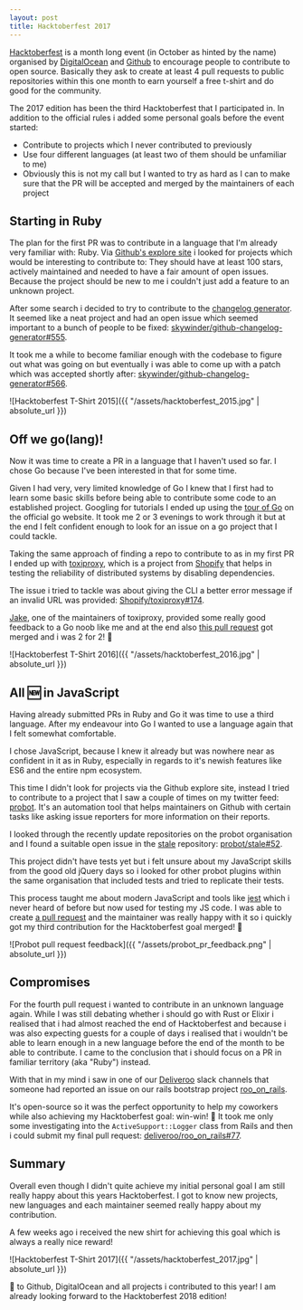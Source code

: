 ```yaml
---
layout: post
title: Hacktoberfest 2017
---
```

[Hacktoberfest](https://hacktoberfest.digitalocean.com/) is a month long event
(in October as hinted by the name) organised by [DigitalOcean](https://www.digitalocean.com/) and [Github](https://github.com/) to encourage people to contribute to open source.
Basically they ask to create at least 4 pull requests to public repositories
within this one month to earn yourself a free t-shirt and do good for the community.

The 2017 edition has been the third Hacktoberfest that I participated in. In
addition to the official rules i added some personal goals before the event started:
- Contribute to projects which I never contributed to previously
- Use four different languages (at least two of them should be unfamiliar to me)
- Obviously this is not my call but I wanted to try as hard as I can to make sure that the PR will be accepted and merged by the maintainers of each project

## Starting in Ruby

The plan for the first PR was to contribute in a language that I'm already very familiar with: Ruby. Via [Github's explore site](https://github.com/explore) i looked for projects which would be interesting to contribute to: They should have at least 100 stars, actively maintained and needed to have a fair amount of open issues.
Because the project should be new to me i couldn't just add a feature to an unknown project.

After some search i decided to try to contribute to the [changelog generator](https://github.com/skywinder/github-changelog-generator).
It seemed like a neat project and had an open issue which seemed important to a bunch of people to be fixed:
[skywinder/github-changelog-generator#555](https://github.com/skywinder/github-changelog-generator/issues/555).

It took me a while to become familiar enough with the codebase to figure out what
was going on but eventually i was able to come up with a patch which was accepted
shortly after: [skywinder/github-changelog-generator#566](https://github.com/skywinder/github-changelog-generator/pull/566).

![Hacktoberfest T-Shirt 2015]({{ "/assets/hacktoberfest_2015.jpg" | absolute_url }})

## Off we go(lang)!

Now it was time to create a PR in a language that I haven't used so far.
I chose Go because I've been interested in that for some time.

Given I had very, very limited knowledge of Go I knew that I first had to learn some basic skills before being able to contribute some code to an established project.
Googling for tutorials I ended up using the [tour of Go](https://tour.golang.org/welcome/1) on the official go website.
It took me 2 or 3 evenings to work through it but at the end I felt confident enough to look for an issue on a go project that I could tackle.

Taking the same approach of finding a repo to contribute to as in my first PR I ended up with [toxiproxy](https://github.com/shopify/toxiproxy), which is a project from [Shopify](https://shopify.com) that helps in testing the reliability of distributed systems by disabling dependencies.

The issue i tried to tackle was about giving the CLI a better error message if an
invalid URL was provided: [Shopify/toxiproxy#174](https://github.com/Shopify/toxiproxy/issues/174).

[Jake](https://github.com/jpittis), one of the maintainers of toxiproxy, provided some
really good feedback to a Go noob like me
and at the end also [this pull request](https://github.com/Shopify/toxiproxy/pull/191) got merged and i was 2 for 2! 💪

![Hacktoberfest T-Shirt 2016]({{ "/assets/hacktoberfest_2016.jpg" | absolute_url }})

## All 🆕 in JavaScript

Having already submitted PRs in Ruby and Go it was time to use a third language.
After my endeavour into Go I wanted to use a language again that I felt somewhat comfortable.

I chose JavaScript, because I knew it already but was nowhere near as confident in it as in Ruby, especially in regards to it's newish features like ES6 and the entire npm ecosystem.

This time I didn't look for projects via the Github explore site, instead I tried
to contribute to a project that I saw a couple of times on my twitter feed: [probot](https://github.com/probot).
It's an automation tool that helps maintainers on Github with certain tasks like
asking issue reporters for more information on their reports.

I looked through the recently update repositories on the probot organisation and
I found a suitable open issue in the [stale](https://github.com/probot/stale) repository:
[probot/stale#52](https://github.com/probot/stale/issues/52).

This project didn't have tests yet but i felt unsure about my JavaScript skills
from the good old jQuery days so i looked for other probot plugins within the
same organisation that included tests and tried to replicate their tests.

This process taught me about modern JavaScript and tools like [jest](https://github.com/facebook/jest)
which i never heard of before but now used for testing my JS code. I was able to
create [a pull request](https://github.com/probot/stale/pull/70) and the maintainer
was really happy with it so i quickly got my
third contribution for the Hacktoberfest goal merged! 🙌

![Probot pull request feedback]({{ "/assets/probot_pr_feedback.png" | absolute_url }})


## Compromises

For the fourth pull request i wanted to contribute in an unknown language again. While I was still
debating whether i should go with Rust or Elixir i realised that i had almost
reached the end of Hacktoberfest and because i was also expecting guests for a couple
of days i realised that i wouldn't be able to learn enough in a new language before the end of the month to be able to contribute. I came to the conclusion that i should focus on a PR in familiar territory (aka "Ruby") instead.

With that in my mind i saw in one of our [Deliveroo](https://deliveroo.engineering) slack channels that someone
had reported an issue on our rails bootstrap project [roo_on_rails](https://github.com/deliveroo/roo_on_rails).

It's open-source so it was the perfect opportunity to help my coworkers while also achieving my Hacktoberfest goal: win-win! 🎉
It took me only some investigating into the `ActiveSupport::Logger` class from Rails
and then i could submit my final pull request:
[deliveroo/roo_on_rails#77](https://github.com/deliveroo/roo_on_rails/pull/77).

## Summary

Overall even though I didn't quite achieve my initial personal goal I am still really happy about this years Hacktoberfest. I got to know new projects, new languages and each maintainer seemed really
happy about my contribution.

A few weeks ago i received the new shirt for achieving this goal which is always
a really nice reward!


![Hacktoberfest T-Shirt 2017]({{ "/assets/hacktoberfest_2017.jpg" | absolute_url }})

💖 to Github, DigitalOcean and all projects i contributed to this year!
 I am already looking forward to the Hacktoberfest 2018 edition!
